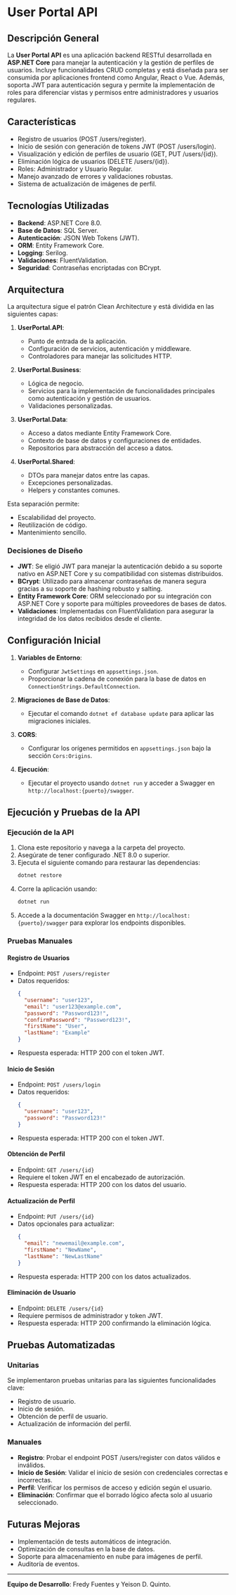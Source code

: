 # User Portal API

## Descripción General

La **User Portal API** es una aplicación backend RESTful desarrollada en **ASP.NET Core** para manejar la autenticación y la gestión de perfiles de usuarios. Incluye funcionalidades CRUD completas y está diseñada para ser consumida por aplicaciones frontend como Angular, React o Vue. Además, soporta JWT para autenticación segura y permite la implementación de roles para diferenciar vistas y permisos entre administradores y usuarios regulares.

## Características

- Registro de usuarios (POST /users/register).
- Inicio de sesión con generación de tokens JWT (POST /users/login).
- Visualización y edición de perfiles de usuario (GET, PUT /users/{id}).
- Eliminación lógica de usuarios (DELETE /users/{id}).
- Roles: Administrador y Usuario Regular.
- Manejo avanzado de errores y validaciones robustas.
- Sistema de actualización de imágenes de perfil.

## Tecnologías Utilizadas

- **Backend**: ASP.NET Core 8.0.
- **Base de Datos**: SQL Server.
- **Autenticación**: JSON Web Tokens (JWT).
- **ORM**: Entity Framework Core.
- **Logging**: Serilog.
- **Validaciones**: FluentValidation.
- **Seguridad**: Contraseñas encriptadas con BCrypt.

## Arquitectura

La arquitectura sigue el patrón Clean Architecture y está dividida en las siguientes capas:

1. **UserPortal.API**: 
   - Punto de entrada de la aplicación.
   - Configuración de servicios, autenticación y middleware.
   - Controladores para manejar las solicitudes HTTP.

2. **UserPortal.Business**:
   - Lógica de negocio.
   - Servicios para la implementación de funcionalidades principales como autenticación y gestión de usuarios.
   - Validaciones personalizadas.

3. **UserPortal.Data**:
   - Acceso a datos mediante Entity Framework Core.
   - Contexto de base de datos y configuraciones de entidades.
   - Repositorios para abstracción del acceso a datos.

4. **UserPortal.Shared**:
   - DTOs para manejar datos entre las capas.
   - Excepciones personalizadas.
   - Helpers y constantes comunes.

Esta separación permite:
- Escalabilidad del proyecto.
- Reutilización de código.
- Mantenimiento sencillo.

### Decisiones de Diseño

- **JWT**: Se eligió JWT para manejar la autenticación debido a su soporte nativo en ASP.NET Core y su compatibilidad con sistemas distribuidos.
- **BCrypt**: Utilizado para almacenar contraseñas de manera segura gracias a su soporte de hashing robusto y salting.
- **Entity Framework Core**: ORM seleccionado por su integración con ASP.NET Core y soporte para múltiples proveedores de bases de datos.
- **Validaciones**: Implementadas con FluentValidation para asegurar la integridad de los datos recibidos desde el cliente.

## Configuración Inicial

1. **Variables de Entorno**:
   - Configurar `JwtSettings` en `appsettings.json`.
   - Proporcionar la cadena de conexión para la base de datos en `ConnectionStrings.DefaultConnection`.

2. **Migraciones de Base de Datos**:
   - Ejecutar el comando `dotnet ef database update` para aplicar las migraciones iniciales.

3. **CORS**:
   - Configurar los orígenes permitidos en `appsettings.json` bajo la sección `Cors:Origins`.

4. **Ejecución**:
   - Ejecutar el proyecto usando `dotnet run` y acceder a Swagger en `http://localhost:{puerto}/swagger`.

## Ejecución y Pruebas de la API

### Ejecución de la API
1. Clona este repositorio y navega a la carpeta del proyecto.
2. Asegúrate de tener configurado .NET 8.0 o superior.
3. Ejecuta el siguiente comando para restaurar las dependencias:
   ```bash
   dotnet restore
   ```
4. Corre la aplicación usando:
   ```bash
   dotnet run
   ```
5. Accede a la documentación Swagger en `http://localhost:{puerto}/swagger` para explorar los endpoints disponibles.

### Pruebas Manuales

#### Registro de Usuarios
- Endpoint: `POST /users/register`
- Datos requeridos:
  ```json
  {
    "username": "user123",
    "email": "user123@example.com",
    "password": "Password123!",
    "confirmPassword": "Password123!",
    "firstName": "User",
    "lastName": "Example"
  }
  ```
- Respuesta esperada: HTTP 200 con el token JWT.

#### Inicio de Sesión
- Endpoint: `POST /users/login`
- Datos requeridos:
  ```json
  {
    "username": "user123",
    "password": "Password123!"
  }
  ```
- Respuesta esperada: HTTP 200 con el token JWT.

#### Obtención de Perfil
- Endpoint: `GET /users/{id}`
- Requiere el token JWT en el encabezado de autorización.
- Respuesta esperada: HTTP 200 con los datos del usuario.

#### Actualización de Perfil
- Endpoint: `PUT /users/{id}`
- Datos opcionales para actualizar:
  ```json
  {
    "email": "newemail@example.com",
    "firstName": "NewName",
    "lastName": "NewLastName"
  }
  ```
- Respuesta esperada: HTTP 200 con los datos actualizados.

#### Eliminación de Usuario
- Endpoint: `DELETE /users/{id}`
- Requiere permisos de administrador y token JWT.
- Respuesta esperada: HTTP 200 confirmando la eliminación lógica.

## Pruebas Automatizadas

### Unitarias
Se implementaron pruebas unitarias para las siguientes funcionalidades clave:
- Registro de usuario.
- Inicio de sesión.
- Obtención de perfil de usuario.
- Actualización de información del perfil.

### Manuales
- **Registro**: Probar el endpoint POST /users/register con datos válidos e inválidos.
- **Inicio de Sesión**: Validar el inicio de sesión con credenciales correctas e incorrectas.
- **Perfil**: Verificar los permisos de acceso y edición según el usuario.
- **Eliminación**: Confirmar que el borrado lógico afecta solo al usuario seleccionado.

## Futuras Mejoras

- Implementación de tests automáticos de integración.
- Optimización de consultas en la base de datos.
- Soporte para almacenamiento en nube para imágenes de perfil.
- Auditoría de eventos.

---

**Equipo de Desarrollo**: Fredy Fuentes y Yeison D. Quinto.

